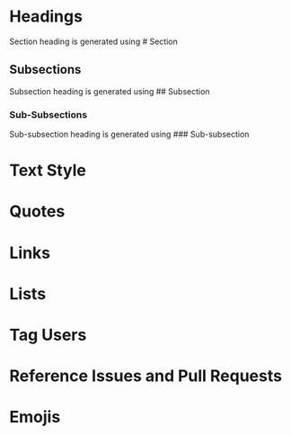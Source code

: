 # Headings

Section heading is generated using \# Section 

## Subsections

Subsection heading is generated using \#\# Subsection 

### Sub-Subsections

Sub-subsection heading is generated using \#\#\# Sub-subsection 

# Text Style

# Quotes

# Links

# Lists

# Tag Users

# Reference Issues and Pull Requests

# Emojis
